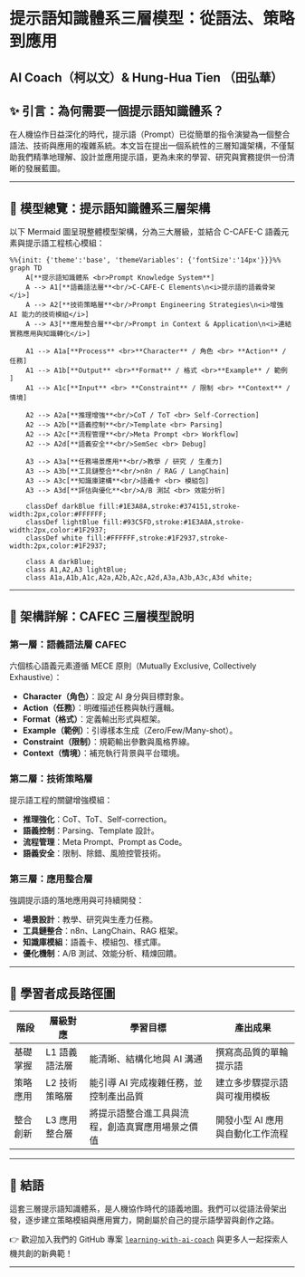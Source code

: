 # 提示語知識體系三層模型：從語法、策略到應用
## AI Coach（柯以文）& Hung-Hua Tien （田弘華）



## ✨ 引言：為何需要一個提示語知識體系？

在人機協作日益深化的時代，提示語（Prompt）已從簡單的指令演變為一個整合語法、技術與應用的複雜系統。本文旨在提出一個系統性的三層知識架構，不僅幫助我們精準地理解、設計並應用提示語，更為未來的學習、研究與實務提供一份清晰的發展藍圖。

---

## 🧱 模型總覽：提示語知識體系三層架構

以下 Mermaid 圖呈現整體模型架構，分為三大層級，並結合 C-CAFE-C 語義元素與提示語工程核心模組：

```mermaid
%%{init: {'theme':'base', 'themeVariables': {'fontSize':'14px'}}}%%
graph TD
    A[**提示語知識體系 <br>Prompt Knowledge System**]
    A --> A1[**語義語法層**<br/>C-CAFE-C Elements\n<i>提示語的語義骨架</i>]
    A --> A2[**技術策略層**<br/>Prompt Engineering Strategies\n<i>增強 AI 能力的技術模組</i>]
    A --> A3[**應用整合層**<br/>Prompt in Context & Application\n<i>連結實務應用與知識轉化</i>]

    A1 --> A1a[**Process** <br>**Character** / 角色 <br> **Action** / 任務]
    A1 --> A1b[**Output** <br>**Format** / 格式 <br>**Example** / 範例 ]
    A1 --> A1c[**Input** <br> **Constraint** / 限制 <br> **Context** / 情境]

    A2 --> A2a[**推理增強**<br/>CoT / ToT <br> Self-Correction]
    A2 --> A2b[**語義控制**<br/>Template <br> Parsing]
    A2 --> A2c[**流程管理**<br/>Meta Prompt <br> Workflow]
    A2 --> A2d[**語義安全**<br/>SemSec <br> Debug]

    A3 --> A3a[**任務場景應用**<br/>教學 / 研究 / 生產力]
    A3 --> A3b[**工具鏈整合**<br/>n8n / RAG / LangChain]
    A3 --> A3c[**知識庫建構**<br/>語義卡 <br> 模組包]
    A3 --> A3d[**評估與優化**<br/>A/B 測試 <br> 效能分析]

    classDef darkBlue fill:#1E3A8A,stroke:#374151,stroke-width:2px,color:#FFFFFF;
    classDef lightBlue fill:#93C5FD,stroke:#1E3A8A,stroke-width:2px,color:#1F2937;
    classDef white fill:#FFFFFF,stroke:#1F2937,stroke-width:2px,color:#1F2937;

    class A darkBlue;
    class A1,A2,A3 lightBlue;
    class A1a,A1b,A1c,A2a,A2b,A2c,A2d,A3a,A3b,A3c,A3d white;
```

---

## 🧩 架構詳解：CAFEC 三層模型說明

### 第一層：語義語法層 CAFEC

六個核心語義元素遵循 MECE 原則（Mutually Exclusive, Collectively Exhaustive）：

- **Character（角色）**：設定 AI 身分與目標對象。
- **Action（任務）**：明確描述任務與執行邏輯。
- **Format（格式）**：定義輸出形式與框架。
- **Example（範例）**：引導樣本生成（Zero/Few/Many-shot）。
- **Constraint（限制）**：規範輸出參數與風格界線。
- **Context（情境）**：補充執行背景與平台環境。

### 第二層：技術策略層

提示語工程的關鍵增強模組：

- **推理強化**：CoT、ToT、Self-correction。
- **語義控制**：Parsing、Template 設計。
- **流程管理**：Meta Prompt、Prompt as Code。
- **語義安全**：限制、除錯、風險控管技術。

### 第三層：應用整合層

強調提示語的落地應用與可持續開發：

- **場景設計**：教學、研究與生產力任務。
- **工具鏈整合**：n8n、LangChain、RAG 框架。
- **知識庫模組**：語義卡、模組包、樣式庫。
- **優化機制**：A/B 測試、效能分析、精煉回饋。

---

## 🧠 學習者成長路徑圖

| 階段         | 層級對應 | 學習目標                                               | 產出成果                           |
|--------------|----------|--------------------------------------------------------|------------------------------------|
| 基礎掌握     | L1 語義語法層 | 能清晰、結構化地與 AI 溝通                             | 撰寫高品質的單輪提示語             |
| 策略應用     | L2 技術策略層 | 能引導 AI 完成複雜任務，並控制產出品質                 | 建立多步驟提示語與可複用模板       |
| 整合創新     | L3 應用整合層 | 將提示語整合進工具與流程，創造真實應用場景之價值       | 開發小型 AI 應用與自動化工作流程   |

---

## 🏁 結語

這套三層提示語知識體系，是人機協作時代的語義地圖。我們可以從語法骨架出發，逐步建立策略模組與應用實力，開創屬於自己的提示語學習與創作之路。


👉 歡迎加入我們的 GitHub 專案 [`learning-with-ai-coach`]( https://hunghuatien.github.io/learning-with-ai-coach/) 與更多人一起探索人機共創的新典範！

---
